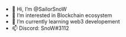 - 👋 Hi, I’m @SailorSnoW
- 👀 I’m interested in Blockchain ecosystem
- 🌱 I’m currently learning web3 developement
- 📫 Discord: SnoW#3112

<!---
SailorSnoW/SailorSnoW is a ✨ special ✨ repository because its `README.md` (this file) appears on your GitHub profile.
You can click the Preview link to take a look at your changes.
--->
